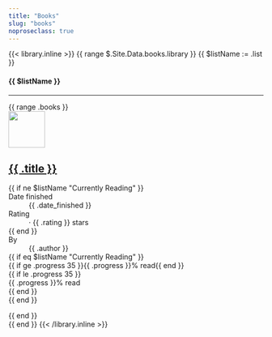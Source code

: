 ```yaml
---
title: "Books"
slug: "books"
noproseclass: true
---
```


{{< library.inline >}}
{{ range $.Site.Data.books.library }}
  {{ $listName := .list }}
  <div id="book-list" class="pb-12">
    <div class="prose dark:prose-dark pb-2">
      <h4>{{ $listName }}</h4>
      <hr />
    </div>
    {{ range .books }}
    <article class="flex p-2 pl-0 space-x-4">
      <img class="flex-none w-18 h-18 rounded-lg object-cover bg-gray-100" src="{{ .cover }}" width="72" height="72" />
      <div class="min-w-0 relative flex-auto sm:pr-20 lg:pr-0 xl:pr-20">
        <a class="noopener noreferer" href="{{ .link }}">
          <h2 class="text-base sm:text-lg lg:text-base xl:text-lg font-semibold text-black mb-0.5 truncate underline">
            {{ .title }}
          </h2>
        </a>
        <dl class="flex flex-wrap text-sm font-medium">
          {{ if ne $listName "Currently Reading" }}
          <div>
            <dt class="sr-only">Date finished</dt>
            <dd>{{ .date_finished }}</dd>
          </div>
          <div>
            <dt class="sr-only">Rating</dt>
            <dd class="pl-1"> · {{ .rating }} stars</dd>
          </div>
          {{ end }}
          <div class="flex-none w-full mt-0.5 font-normal">
            <dt class="inline">By</dt>
            <dd class="inline text-black">{{ .author }}</dd>
          </div>
          {{ if eq $listName "Currently Reading" }}
          <div class="flex-none w-1/2 md:w-1/6 xl:w-1/6 mt-0.5 font-normal">
            <div class="relative pt-1">
              <div class="overflow-hidden h-6 mb-4 text-xs flex rounded bg-purple-200">
                <div style="width:{{ .progress }}%" class="shadow-none flex flex-col text-center whitespace-nowrap text-white dark:text-gray-300 justify-center bg-purple-500">{{ if ge .progress 35 }}{{ .progress }}% read{{ end }}</div>
                {{ if le .progress 35 }}
                <div style="width: {{ sub 100 .progress }}%" class="text-gray-700 flex flex-col text-left pl-2 whitespace-nowrap justify-center">{{ .progress }}% read</div>
                {{ end }}
              </div>
            </div>
          </div>
          {{ end }}
        </dl>
      </div>
    </article>
    {{ end }}
  </div>
{{ end }}
{{< /library.inline >}}